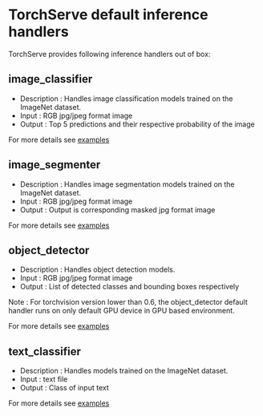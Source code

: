 # TorchServe default inference handlers

TorchServe provides following inference handlers out of box:

## image_classifier

* Description : Handles image classification models trained on the ImageNet dataset.
* Input : RGB jpg/jpeg format image
* Output : Top 5 predictions and their respective probability of the image

For more details see [examples](https://github.com/pytorch/serve/tree/master/examples/image_classifier)

## image_segmenter

* Description : Handles image segmentation models trained on the ImageNet dataset.
* Input : RGB jpg/jpeg format image
* Output : Output is corresponding masked jpg format image

For more details see [examples](https://github.com/pytorch/serve/tree/master/examples/image_segmenter)

## object_detector

* Description : Handles object detection models.
* Input : RGB jpg/jpeg format image
* Output : List of detected classes and bounding boxes respectively 

Note : For torchvision version lower than 0.6, the object_detector default handler runs on only default GPU device in GPU based environment.

For more details see [examples](https://github.com/pytorch/serve/tree/master/examples/object_detector) 

## text_classifier

* Description : Handles models trained on the ImageNet dataset.
* Input : text file
* Output : Class of input text

For more details see [examples](https://github.com/pytorch/serve/tree/master/examples/text_classification)
